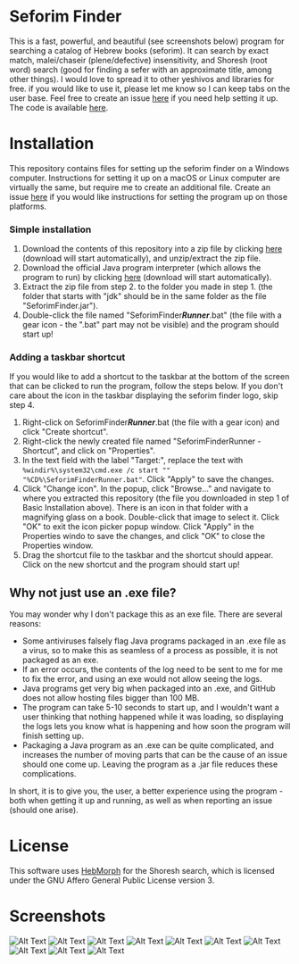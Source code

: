 # Seforim Finder


This is a fast, powerful, and beautiful (see screenshots below) program for searching a catalog of Hebrew books (seforim). It can search by exact match, malei/chaseir (plene/defective) insensitivity, and Shoresh (root word) search (good for finding a sefer with an approximate title, among other things). I would love to spread it to other yeshivos and libraries for free. if you would like to use it, please let me know so I can keep tabs on the user base. Feel free to create an issue [here](https://github.com/Sternbach-Software/YGW-Seforim-Catalog/issues/new/choose) if you need help setting it up. The code is available [here](https://github.com/Sternbach-Software/SeforimCatalog).

# Installation 
This repository contains files for setting up the seforim finder on a Windows computer. Instructions for setting it up on a macOS or Linux computer are virtually the same, but require me to create an additional file. Create an issue [here](https://github.com/Sternbach-Software/YGW-Seforim-Catalog/issues/new/choose) if you would like instructions for setting the program up on those platforms.

### Simple installation 
 1. Download the contents of this repository into a zip file by clicking [here](https://github.com/Sternbach-Software/YGW-Seforim-Catalog/archive/refs/heads/main.zip) (download will start automatically), and unzip/extract the zip file.
 2. Download the official Java program interpreter (which allows the program to run) by clicking [here](https://download.java.net/java/GA/jdk11/13/GPL/openjdk-11.0.1_windows-x64_bin.zip) (download will start automatically).
 3. Extract the zip file from step 2. to the folder you made in step 1. (the folder that starts with "jdk" should be in the same folder as the file "SeforimFinder.jar").
 4. Double-click the file named "SeforimFinder***Runner***.bat" (the file with a gear icon - the ".bat" part may not be visible) and the program should start up!

### Adding a taskbar shortcut

If you would like to add a shortcut to the taskbar at the bottom of the screen that can be clicked to run the program, follow the steps below. If you don't care about the icon in the taskbar displaying the seforim finder logo, skip step 4.

 1. Right-click on SeforimFinder***Runner***.bat (the file with a gear icon) and click "Create shortcut".
 2. Right-click the newly created file named "SeforimFinderRunner - Shortcut", and click on "Properties".
 3. In the text field with the label "Target:", replace the text with `%windir%\system32\cmd.exe /c start "" "%CD%\SeforimFinderRunner.bat"`. Click "Apply" to save the changes.
 4. Click "Change icon". In the popup, click "Browse..." and navigate to where you extracted this repository (the file you downloaded in step 1 of Basic Installation above). There is an icon in that folder with a magnifying glass on a book. Double-click that image to select it. Click "OK" to exit the icon picker popup window. Click "Apply" in the Properties windo to save the changes, and click "OK" to close the Properties window.
 5. Drag the shortcut file to the taskbar and the shortcut should appear. Click on the new shortcut and the program should start up!

## Why not just use an .exe file?
You may wonder why I don't package this as an exe file. There are several reasons:
    
 - Some antiviruses falsely flag Java programs packaged in an .exe file as a virus, so to make this as seamless of a process as possible, it is not packaged as an exe.
 - If an error occurs, the contents of the log need to be sent to me for me to fix the error, and using an exe would not allow seeing the logs.
 - Java programs get very big when packaged into an .exe, and GitHub does not allow hosting files bigger than 100 MB.
 - The program can take 5-10 seconds to start up, and I wouldn't want a user thinking that nothing happened while it was loading, so displaying the logs lets you know what is happening and how soon the program will finish setting up.
 - Packaging a Java program as an .exe can be quite complicated, and increases the number of moving parts that can be the cause of an issue should one come up. Leaving the program as a .jar file reduces these complications.

In short, it is to give you, the user, a better experience using the program - both when getting it up and running, as well as when reporting an issue (should one arise).

# License 
This software uses [HebMorph](https://github.com/synhershko/HebMorph) for the Shoresh search, which is licensed under the GNU Affero General Public License version 3.

# Screenshots

![Alt Text](https://raw.github.com/Sternbach-Software/SeforimCatalog/master/ScreenshotProgramFrontPage.png)
![Alt Text](https://raw.github.com/Sternbach-Software/SeforimCatalog/master/ScreenshotRootWordSearchOptions.png)
![Alt Text](https://raw.github.com/Sternbach-Software/SeforimCatalog/master/ScreenshotRootWordSearchExample.png)
![Alt Text](https://raw.github.com/Sternbach-Software/SeforimCatalog/master/ScreenshotMaleiChaseirInsensitive.png)
![Alt Text](https://raw.github.com/Sternbach-Software/SeforimCatalog/master/ScreenshotSeforimByCriteria.png)
![Alt Text](https://raw.github.com/Sternbach-Software/SeforimCatalog/master/ScreenshotAuthors.png)
![Alt Text](https://raw.github.com/Sternbach-Software/SeforimCatalog/master/ScreenshotCategories.png)
![Alt Text](https://raw.github.com/Sternbach-Software/SeforimCatalog/master/ScreenshotShelves.png)
![Alt Text](https://raw.github.com/Sternbach-Software/SeforimCatalog/master/ScreenshotTips.png)
![Alt Text](https://raw.github.com/Sternbach-Software/SeforimCatalog/master/ScreenshotHelp.png)
